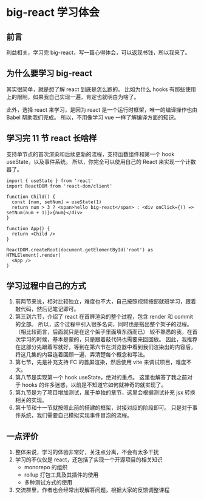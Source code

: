 # big-react 学习体会

## 前言

利益相关，学习完 big-react，写一篇心得体会，可以返现书钱，所以我来了。

## 为什么要学习 big-react

其实很简单，就是想了解 react 到底是怎么跑的。
比如为什么 hooks 有那些使用上的限制，如果我自己实现一遍，肯定也就明白为啥了。

此外，选择 react 来学习，是因为 react 是一个运行时框架，唯一的编译操作也由 Babel 帮助我们完成。
所以，不用像学习 vue 一样了解编译方面的知识。

## 学习完 11 节 react 长啥样

支持单节点的首次渲染和后续更新的流程，支持函数组件和第一个 hook useState，以及事件系统。
所以，你完全可以使用自己的 React 来实现一个计数器了。

```tsx
import { useState } from 'react'
import ReactDOM from 'react-dom/client'

function Child() {
  const [num, setNum] = useState(1)
  return num > 3 ? <span>hello big-react</span> : <div onClick={() => setNum(num + 1)}>{num}</div>
}

function App() {
  return <Child />
}

ReactDOM.createRoot(document.getElementById('root') as HTMLElement).render(
  <App />
)
```

## 学习过程中自己的方式

1. 前两节来说，相对比较独立，难度也不大，自己按照视频按部就班学习，跟着敲代码，然后记笔记即可。
2. 第三到六节，介绍了 react 在首屏渲染的整个过程，包含 render 和 commit 的全部。
   所以，这个过程中引入很多名词，同时也是搭出整个架子的过程。
   （相比较而言，后面就只是在这个架子里面填东西而已）
   较不熟悉的我，在首次学习的时候，基本是蒙的，只是跟着敲代码也需要来回回放。
   因此，我推荐在这部分先跟着写就好，等到在第六节在浏览器中看到我们渲染出的内容后，
   将这几集的内容连着回顾一遍，弄清楚每个概念和写法。
3. 第七节，先是补充支持 FC 的首屏渲染，然后使用 vite 来调试项目，难度不大。
4. 第八节是实现第一个 hook useState，绝对的重点。
   这里也解答了我之前对于 hooks 的许多迷惑，以前是不知道它如何就神奇的就实现了。
5. 第九节是为了项目增加测试，属于单独的章节，这里会根据测试补充 jsx 转换相关的实现。
6. 第十节和十一节就按照此前的搭建的框架，对接对应的阶段即可。
   只是对于事件系统，我们需要自己模拟实现事件冒泡的流程。

## 一点评价

1. 整体来说，学习的体验非常好，关注点分离，不会有太多干扰
2. 学习的不仅仅是 react，还包括了实现一个开源项目的相关知识
   - monorepo 的组织
   - rollup 打包工具及其插件的使用
   - 多种测试方式的使用
3. 交流群里，作者也会经常出现解答问题，根据大家的反馈调整课程

